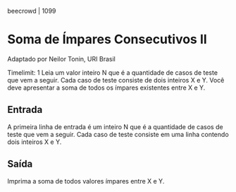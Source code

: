 beecrowd | 1099
# Soma de Ímpares Consecutivos II
Adaptado por Neilor Tonin, URI  Brasil

Timelimit: 1
Leia um valor inteiro N que é a quantidade de casos de teste que vem a seguir. Cada caso de teste consiste de dois inteiros X e Y. Você deve apresentar a soma de todos os ímpares existentes entre X e Y.

## Entrada
A primeira linha de entrada é um inteiro N que é a quantidade de casos de teste que vem a seguir. Cada caso de teste consiste em uma linha contendo dois inteiros X e Y.

## Saída
Imprima a soma de todos valores ímpares entre X e Y.